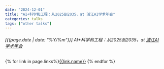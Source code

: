 ```yaml
---
date: "2024-12-01"
title: "AI+科学和工程：从2025到2035，at 浦江AI学术年会"
categories: talks
tags: ["other talks"]
---
```


###### [{{page.date | date: "%Y/%m"}}]  AI+科学和工程：从2025到2035，at [浦江AI学术年会](https://www.shlab.org.cn/event/detail/84)

{% for link in page.links%}<span class="badge bg-info"><a href="{{link.url}}">{{link.name}}</a></span> {% endfor %}
